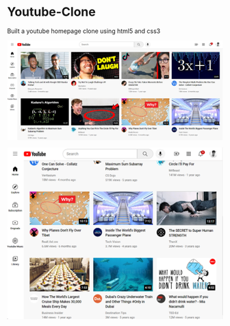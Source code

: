 # Youtube-Clone
Built a youtube homepage clone using html5 and css3

![Project Output](https://github.com/amitsamarth07/Youtube-Clone/blob/main/Screenshot%20(636).png)

![Project Output](https://github.com/amitsamarth07/Youtube-Clone/blob/main/Screenshot%20(637).png)
